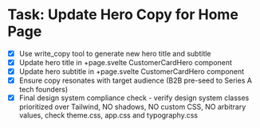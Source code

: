 # Task: Update Hero Copy for Home Page

- [x] Use write_copy tool to generate new hero title and subtitle
- [x] Update hero title in +page.svelte CustomerCardHero component
- [x] Update hero subtitle in +page.svelte CustomerCardHero component
- [x] Ensure copy resonates with target audience (B2B pre-seed to Series A tech founders)
- [x] Final design system compliance check - verify design system classes prioritized over Tailwind, NO shadows, NO custom CSS, NO arbitrary values, check theme.css, app.css and typography.css